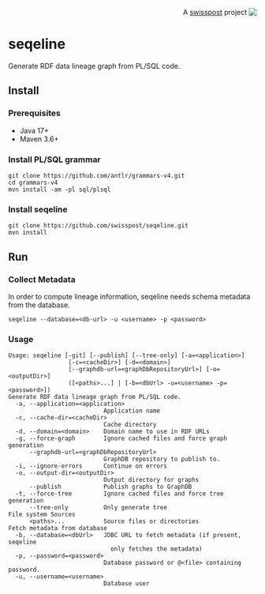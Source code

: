 <p align='right'>A <a href="https://developer.post.ch/">swisspost</a> project <a href="https://developer.post.ch/" border=0><img align="top"  src='https://avatars.githubusercontent.com/u/92710854?s=32&v=4'></a></p>


# seqeline

Generate RDF data lineage graph from PL/SQL code.

## Install

### Prerequisites
- Java 17+
- Maven 3.6+

### Install PL/SQL grammar
```
git clone https://github.com/antlr/grammars-v4.git
cd grammars-v4
mvn install -am -pl sql/plsql
```

### Install seqeline
```
git clone https://github.com/swisspost/seqeline.git
mvn install
```

## Run

### Collect Metadata

In order to compute lineage information, seqeline needs schema metadata from the database.

```
seqeline --database=<db-url> -u <username> -p <password> 
```

### Usage

```
Usage: seqeline [-git] [--publish] [--tree-only] [-a=<application>]
                 [-c=<cacheDir>] [-d=<domain>]
                 [--graphdb-url=<graphDbRepositoryUrl>] [-o=<outputDir>]
                 ([<paths>...] | [-b=<dbUrl> -u=<username> -p=<password>])
Generate RDF data lineage graph from PL/SQL code.
  -a, --application=<application>
                           Application name
  -c, --cache-dir=<cacheDir>
                           Cache directory
  -d, --domain=<domain>    Domain name to use in RDF URLs
  -g, --force-graph        Ignore cached files and force graph generation
      --graphdb-url=<graphDbRepositoryUrl>
                           GraphDB repository to publish to.
  -i, --ignore-errors      Continue on errors
  -o, --output-dir=<outputDir>
                           Output directory for graphs
      --publish            Publish graphs to GraphDB
  -t, --force-tree         Ignore cached files and force tree generation
      --tree-only          Only generate tree
File system Sources
      <paths>...           Source files or directories
Fetch metadata from database
  -b, --database=<dbUrl>   JDBC URL to fetch metadata (if present, seqeline
                             only fetches the metadata)
  -p, --password=<password>
                           Database password or @<file> containing password.
  -u, --username=<username>
                           Database user
```
